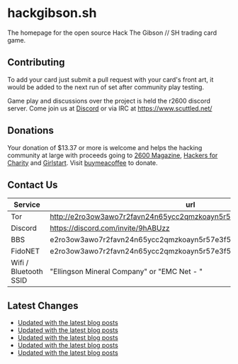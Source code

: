 # hackgibson.sh
The homepage for the open source Hack The Gibson // SH trading card game.


## Contributing

To add your card just submit a pull request with your card's front art, it would be added to the next run of set after community play testing.

Game play and discussions over the project is held the r2600 discord server. Come join us at [Discord](https://discord.com/invite/9hABUzz) or via IRC at https://www.scuttled.net/


## Donations

Your donation of $13.37 or more is welcome and helps the hacking community at large with proceeds going to [2600 Magazine](https://2600.com/), [Hackers for Charity](https://hackersforcharity.org) and [Girlstart](https://girlstart.org).  Visit [buymeacoffee](https://www.buymeacoffee.com/hackgibson.sh) to donate.


## Contact Us

Service | url
-|-
Tor | http://e2ro3ow3awo7r2favn24n65ycc2qmzkoayn5r57e3f56nvjwdcgg32ad.onion
Discord | https://discord.com/invite/9hABUzz
BBS | e2ro3ow3awo7r2favn24n65ycc2qmzkoayn5r57e3f56nvjwdcgg32ad.onion:23
FidoNET | e2ro3ow3awo7r2favn24n65ycc2qmzkoayn5r57e3f56nvjwdcgg32ad.onion:24554
Wifi / Bluetooth SSID | "Ellingson Mineral Company" or "EMC Net - <fidonet address>"

## Latest Changes
<!-- BLOG-POST-LIST:START -->
- [Updated with the latest blog posts](https://github.com/DFW2600/hackgibson.sh/commit/89584819d62bf37cea74de40433aca7eef51b33f)
- [Updated with the latest blog posts](https://github.com/DFW2600/hackgibson.sh/commit/2dfaa05d1cdb4884a4d71aa2e4462b1f8c83bc0a)
- [Updated with the latest blog posts](https://github.com/DFW2600/hackgibson.sh/commit/7c0d2254145b0c252e216a604691e8feac376e04)
- [Updated with the latest blog posts](https://github.com/DFW2600/hackgibson.sh/commit/2593443dc8fbadfe5bcc3e0deacfd3b114ca2f8d)
- [Updated with the latest blog posts](https://github.com/DFW2600/hackgibson.sh/commit/3c9745b756e071adf1b7a8e2edea11bd9ce46d0e)
<!-- BLOG-POST-LIST:END -->
